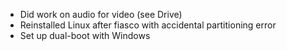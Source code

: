 - Did work on audio for video (see Drive)
- Reinstalled Linux after fiasco with accidental partitioning error
- Set up dual-boot with Windows